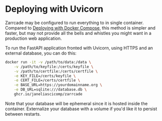 # Deploying with Uvicorn

Zarrcade may be configured to run everything to in single container. Compared to [Deploying with Docker Compose](DeployWithCompose.md), this method is simpler and faster, but may not provide all the bells and whistles you might want in a production web application.

To run the FastAPI application fronted with Uvicorn, using HTTPS and an external database, you can do this:

```bash
docker run -it -v /path/to/data:/data \
    -v /path/to/keyfile:/certs/keyfile \
    -v /path/to/certfile:/certs/certfile \
    -e KEY_FILE=/certs/keyfile \
    -e CERT_FILE=/certs/certfile \
    -e BASE_URL=https://yourdomainname.org \
    -e DB_URL=sqlite:///database.db \
    ghcr.io/janeliascicomp/zarrcade
```

Note that your database will be ephemeral since it is hosted inside the container. Externalize your database with a volume if you'd like it to persist between restarts.

